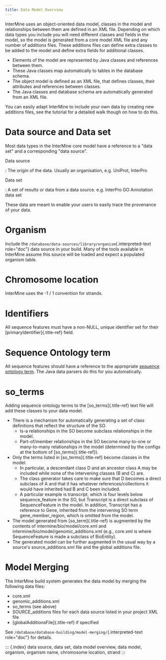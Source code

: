 ```yaml
---
title: Data Model Overview
---
```


InterMine uses an object-oriented data model, classes in the model and
relationships between them are defined in an XML file. Depending on
which data types you include you will need different classes and fields
in the model, so the model is generated from a core model XML file and
any number of additions files. These additions files can define extra
classes to be added to the model and define extra fields for additional
classes.

-   Elements of the model are represented by Java classes and references
    between them.
-   These Java classes map automatically to tables in the database
    schema.
-   The object model is defined as an XML file, that defines classes,
    their attributes and references between classes.
-   The Java classes and database schema are automatically generated
    from an XML file.

You can easily adapt InterMine to include your own data by creating new
additions files, see the tutorial for a detailed walk though on how to
do this.

Data source and Data set
========================

Most data types in the InterMine core model have a reference to a \"data
set\" and a corresponding \"data source\".

Data source

:   The origin of the data. Usually an organisation, e.g. UniProt,
    InterPro

Data set

:   A set of results or data from a data source. e.g. InterPro GO
    Annotation data set

These data are meant to enable your users to easily trace the provenance
of your data.

Organism
========

Include the `/database/data-sources/library/organism`{.interpreted-text
role="doc"} data source in your build. Many of the tools available in
InterMine assume this source will be loaded and expect a populated
organism table.

Chromosome location
===================

InterMine uses the -1 / 1 convention for strands.

Identifiers
===========

All sequence features must have a non-NULL, unique identifier set for
their [primaryIdentifier]{.title-ref} field.

Sequence Ontology term
======================

All sequence features should have a reference to the appropriate
[sequence ontology term](http://www.sequenceontology.org). The Java data
parsers do this for you automatically.

so_terms
========

Adding sequence ontology terms to the [so_terms]{.title-ref} text file
will add these classes to your data model.

-   There is a mechanism for automatically generating a set of class
    definitions that reflect the structure of the SO.
    -   Is-a relationships in the SO become subclass relationships in
        the model.
    -   Part-of/member relationships in the SO become many-to-one or
        many-to-many relationships in the model (determined by the
        configs at the bottom of [so_terms]{.title-ref}).
-   Only the terms listed in [so_terms]{.title-ref} become classes in
    the model.
    -   In particular, a descendant class D and an ancestor class A may
        be included while none of the intervening classes (B and C) are.
    -   The class generator takes care to make sure that D becomes a
        direct subclass of A and that it has whatever
        references/collections it would have inherited had B and C been
        included.
    -   A particular example is transcript, which is four levels below
        sequence_feature in the SO, but Transcript is a direct subclass
        of SequenceFeature in the model. In addition, Transcript has a
        reference to Gene, inherited from the intervening SO term
        gene_member_region, which is omitted from the model.
-   The model generated from [so_term]{.title-ref} is augmented by the
    contents of intermine/bio/model/core.xml and
    intermine/bio/model/genomic_additions.xml (e.g., core.xml is where
    SequenceFeature is made a subclass of BioEntity).
-   The generated model can be further augmented in the usual way by a
    source\'s source_additions.xml file and the global additions file.

Model Merging
=============

The InterMine build system generates the data model by merging the
following data files:

-   core.xml
-   genomic_additions.xml
-   so_terms (see above)
-   SOURCE_additions files for each data source listed in your project
    XML file
-   [globalAdditionsFile]{.title-ref} if specified

See `/database/database-building/model-merging/`{.interpreted-text
role="doc"} for details.

::: {.index}
data source, data set, data model overview, data model, organism,
organism name, chromosome location, strand
:::
